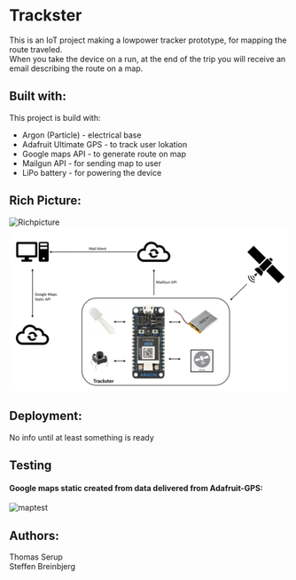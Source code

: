 # Trackster
This is an IoT project making a lowpower tracker prototype, for mapping the route traveled.  
When you take the device on a run, at the end of the trip you will receive an email describing the route on a map.  

## Built with:
This project is build with:
- Argon (Particle) - electrical base  
- Adafruit Ultimate GPS - to track user lokation  
- Google maps API - to generate route on map
- Mailgun API - for sending map to user 
- LiPo battery - for powering the device  

## Rich Picture:
![Richpicture](https://user-images.githubusercontent.com/54310610/95437970-fa3b6a00-0955-11eb-83a6-c262c9217a3c.png)
![](/Images/Richpicture.png)
## Deployment:
No info until at least something is ready

## Testing
#### Google maps static created from data delivered from Adafruit-GPS:
![maptest](https://user-images.githubusercontent.com/54310610/95438638-daf10c80-0956-11eb-8b51-4769589d861c.png)

## Authors:
Thomas Serup  
Steffen Breinbjerg
